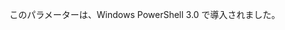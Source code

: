 <Token xmlns:xlink="http://www.w3.org/1999/xlink">このパラメーターは、Windows PowerShell 3.0 で導入されました。</Token>

<!--HONumber=Apr16_HO1-->


